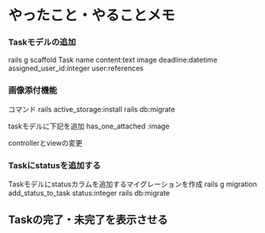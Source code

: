 # やったこと・やることメモ

### Taskモデルの追加
rails g scaffold Task name content:text image deadline:datetime assigned_user_id:integer user:references

### 画像添付機能
コマンド
rails active_storage:install
rails db:migrate

taskモデルに下記を追加
has_one_attached :image

controllerとviewの変更

### Taskにstatusを追加する
Taskモデルにstatusカラムを追加するマイグレーションを作成
rails g migration add_status_to_task status:integer
rails db:migrate

## Taskの完了・未完了を表示させる

